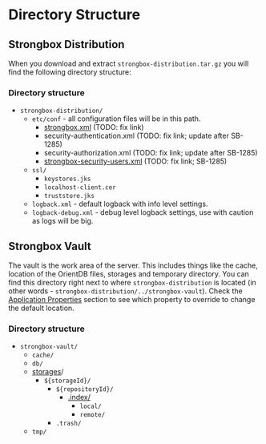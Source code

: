 # Directory Structure

## Strongbox Distribution

When you download and extract `strongbox-distribution.tar.gz` you will find the following directory structure:

### Directory structure

* `strongbox-distribution/`
    * `etc/conf` - all configuration files will be in this path. 
        * [strongbox.xml](https://github.com/strongbox/strongbox/wiki/The-strongbox.xml-File) (TODO: fix link)
        * security-authentication.xml (TODO: fix link; update after SB-1285)
        * security-authorization.xml (TODO: fix link; update after SB-1285)
        * [strongbox-security-users.xml](https://github.com/strongbox/strongbox/wiki/The-strongbox%E2%80%90security%E2%80%90users.xml-File) (TODO: fix link; SB-1285)
    * `ssl/`
        * `keystores.jks`
        * `localhost-client.cer`
        * `truststore.jks`
    * `logback.xml` - default logback with info level settings. 
    * `logback-debug.xml` - debug level logback settings, use with caution as logs will be big.

## Strongbox Vault

The vault is the work area of the server. This includes things like the cache, location of the OrientDB files, 
storages and temporary directory. You can find this directory right next to where `strongbox-distribution` is located 
(in other words - `strongbox-distribution/../strongbox-vault`). Check the [Application Properties](/user-guide/application-properties.md) 
section to see which property to override to change the default location.

### Directory structure

* `strongbox-vault/`
    * `cache/`
    * `db/`
    * [storages](/knowledge-base/storages/)/
        * `${storageId}/`
            * `${repositoryId}/`
                * [.index/](../developer-guide/maven-indexer.md#where-are-the-maven-indexes-located)
                  * `local/`
                  * `remote/`
            * `.trash/`
    * `tmp/`
